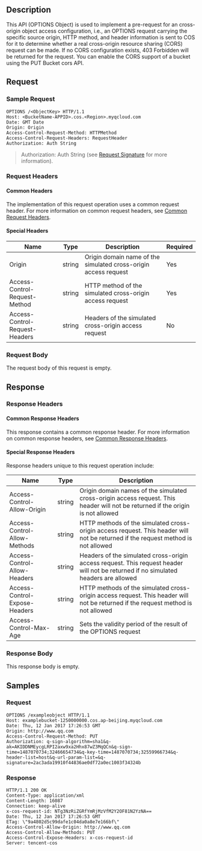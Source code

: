 ## Description
This API (OPTIONS Object) is used to implement a pre-request for an cross-origin object access configuration, i.e., an OPTIONS request carrying the specific source origin, HTTP method, and header information is sent to COS for it to determine whether a real cross-origin resource sharing (CORS) request can be made. If no CORS configuration exists, 403 Forbidden will be returned for the request. You can enable the CORS support of a bucket using the PUT Bucket cors API.

## Request
### Sample Request

```
OPTIONS /<ObjectKey> HTTP/1.1
Host: <BucketName-APPID>.cos.<Region>.myqcloud.com
Date: GMT Date
Origin: Origin
Access-Control-Request-Method: HTTPMethod
Access-Control-Request-Headers: RequestHeader
Authorization: Auth String
```

> Authorization: Auth String (see [Request Signature](https://intl.cloud.tencent.com/document/product/436/7778) for more information).

### Request Headers
#### Common Headers
The implementation of this request operation uses a common request header. For more information on common request headers, see [Common Request Headers](https://intl.cloud.tencent.com/document/product/436/7728).

#### Special Headers

Name | Type | Description | Required
---|---|---|---
Origin|string| Origin domain name of the simulated cross-origin access request | Yes
Access-Control-Request-Method|string| HTTP method of the simulated cross-origin access request | Yes
Access-Control-Request-Headers|string| Headers of the simulated cross-origin access request | No

### Request Body
The request body of this request is empty.

## Response
### Response Headers
#### Common Response Headers
This response contains a common response header. For more information on common response headers, see [Common Response Headers](https://intl.cloud.tencent.com/document/product/436/7729).

#### Special Response Headers

Response headers unique to this request operation include:

| Name | Type | Description |
|---|---|---|
|Access-Control-Allow-Origin|string| Origin domain names of the simulated cross-origin access request. This header will not be returned if the origin is not allowed | String |
|Access-Control-Allow-Methods|string| HTTP methods of the simulated cross-origin access request. This header will not be returned if the request method is not allowed |
|Access-Control-Allow-Headers|string| Headers of the simulated cross-origin access request. This request header will not be returned if no simulated headers are allowed |
|Access-Control-Expose-Headers|string| HTTP methods of the simulated cross-origin access request. This header will not be returned if the request method is not allowed |
|Access-Control-Max-Age|string| Sets the validity period of the result of the OPTIONS request |

### Response Body
This response body is empty.

## Samples

### Request

```
OPTIONS /exampleobject HTTP/1.1
Host: examplebucket-1250000000.cos.ap-beijing.myqcloud.com
Date: Thu, 12 Jan 2017 17:26:53 GMT
Origin: http://www.qq.com
Access-Control-Request-Method: PUT
Authorization: q-sign-algorithm=sha1&q-ak=AKIDDNMEycgLRPI2axw9xa2Hhx87wZ3MqQCn&q-sign-time=1487070734;32466654734&q-key-time=1487070734;32559966734&q-header-list=host&q-url-param-list=&q-signature=2ac3ada19910f44836ae0df72a0ec1003f34324b
```

### Response

```
HTTP/1.1 200 OK
Content-Type: application/xml
Content-Length: 16087
Connection: keep-alive
x-cos-request-id: NTg3NzRiZGRfYmRjMzVfM2Y2OF81N2YzNA==
Date: Thu, 12 Jan 2017 17:26:53 GMT
ETag: \"9a4802d5c99dafe1c04da0a8e7e166bf\"
Access-Control-Allow-Origin: http://www.qq.com
Access-Control-Allow-Methods: PUT
Access-Control-Expose-Headers: x-cos-request-id
Server: tencent-cos
```
